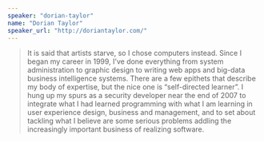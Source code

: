 ```yaml
---
speaker: "dorian-taylor"
name: "Dorian Taylor"
speaker_url: "http://doriantaylor.com/"
---
```


> It is said that artists starve, so I chose computers instead. Since I began my
career in 1999, I’ve done everything from system administration to graphic
design to writing web apps and big-data business intelligence systems. There
are a few epithets that describe my body of expertise, but the nice one is
“self-directed learner”. I hung up my spurs as a security developer near the
end of 2007 to integrate what I had learned programming with what I am
learning in user experience design, business and management, and to set about
tackling what I believe are some serious problems addling the increasingly
important business of realizing software.  
